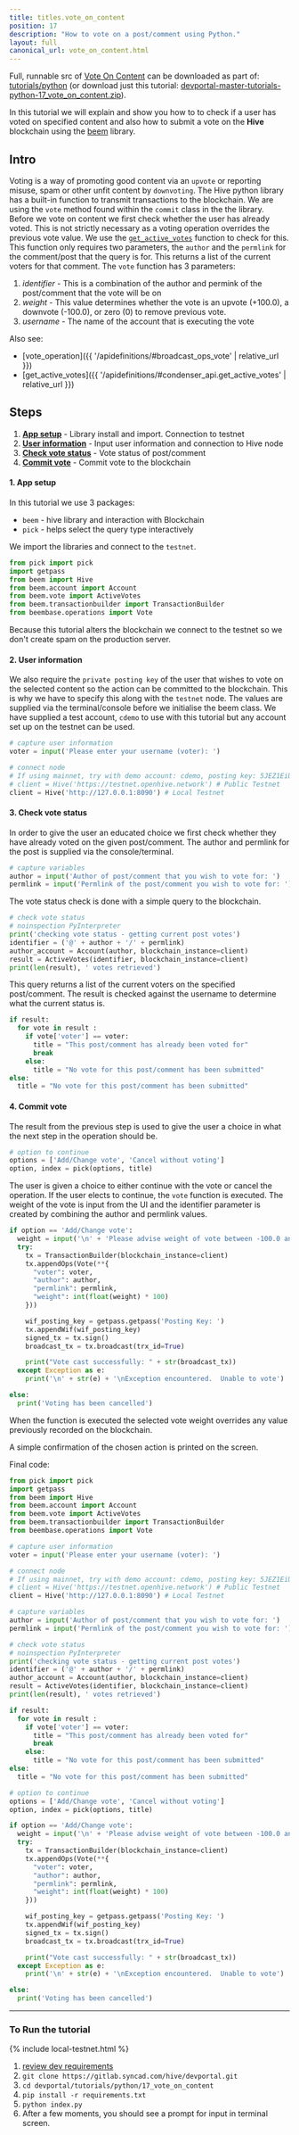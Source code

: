 ```yaml
---
title: titles.vote_on_content
position: 17
description: "How to vote on a post/comment using Python."
layout: full
canonical_url: vote_on_content.html
---
```

Full, runnable src of [Vote On Content](https://gitlab.syncad.com/hive/devportal/-/tree/master/tutorials/python/17_vote_on_content) can be downloaded as part of: [tutorials/python](https://gitlab.syncad.com/hive/devportal/-/tree/master/tutorials/python) (or download just this tutorial: [devportal-master-tutorials-python-17_vote_on_content.zip](https://gitlab.syncad.com/hive/devportal/-/archive/master/devportal-master.zip?path=tutorials/python/17_vote_on_content)).

In this tutorial we will explain and show you how to to check if a user has voted on specified content and also how to submit a vote on the **Hive** blockchain using the [beem](https://github.com/holgern/beem) library.

## Intro

Voting is a way of promoting good content via an `upvote` or reporting misuse, spam or other unfit content by `downvoting`. The Hive python library has a built-in function to transmit transactions to the blockchain. We are using the `vote` method found within the `commit` class in the the library. Before we vote on content we first check whether the user has already voted. This is not strictly necessary as a voting operation overrides the previous vote value. We use the [`get_active_votes`](https://beem.readthedocs.io/en/latest/beem.vote.html#beem.vote.ActiveVotes) function to check for this. This function only requires two parameters, the `author` and the `permlink` for the comment/post that the query is for. This returns a list of the current voters for that comment. The `vote` function has 3 parameters:

1. _identifier_ - This is a combination of the author and permink of the post/comment that the vote will be on
1. _weight_ - This value determines whether the vote is an upvote (+100.0), a downvote (-100.0), or zero (0) to remove previous vote.
1. _username_ - The name of the account that is executing the vote

Also see:
* [vote_operation]({{ '/apidefinitions/#broadcast_ops_vote' | relative_url }})
* [get_active_votes]({{ '/apidefinitions/#condenser_api.get_active_votes' | relative_url }})

## Steps

1. [**App setup**](#setup) - Library install and import. Connection to testnet
1. [**User information**](#userinfo) - Input user information and connection to Hive node
1. [**Check vote status**](#votestat) - Vote status of post/comment
1. [**Commit vote**](#commit) - Commit vote to the blockchain

#### 1. App setup <a name="setup"></a>

In this tutorial we use 3 packages:

- `beem` - hive library and interaction with Blockchain
- `pick` - helps select the query type interactively

We import the libraries and connect to the `testnet`.

```python
from pick import pick
import getpass
from beem import Hive
from beem.account import Account
from beem.vote import ActiveVotes
from beem.transactionbuilder import TransactionBuilder
from beembase.operations import Vote
```

Because this tutorial alters the blockchain we connect to the testnet so we don't create spam on the production server.

#### 2. User information<a name="userinfo"></a>

We also require the `private posting key` of the user that wishes to vote on the selected content so the action can be committed to the blockchain. This is why we have to specify this along with the `testnet` node. The values are supplied via the terminal/console before we initialise the beem class. We have supplied a test account, `cdemo` to use with this tutorial but any account set up on the testnet can be used.

```python
# capture user information
voter = input('Please enter your username (voter): ')

# connect node
# If using mainnet, try with demo account: cdemo, posting key: 5JEZ1EiUjFKfsKP32b15Y7jybjvHQPhnvCYZ9BW62H1LDUnMvHz
# client = Hive('https://testnet.openhive.network') # Public Testnet
client = Hive('http://127.0.0.1:8090') # Local Testnet
```

#### 3. Check vote status<a name="votestat"></a>

In order to give the user an educated choice we first check whether they have already voted on the given post/comment. The author and permlink for the post is supplied via the console/terminal.

```python
# capture variables
author = input('Author of post/comment that you wish to vote for: ')
permlink = input('Permlink of the post/comment you wish to vote for: ')
```

The vote status check is done with a simple query to the blockchain.

```python
# check vote status
# noinspection PyInterpreter
print('checking vote status - getting current post votes')
identifier = ('@' + author + '/' + permlink)
author_account = Account(author, blockchain_instance=client)
result = ActiveVotes(identifier, blockchain_instance=client)
print(len(result), ' votes retrieved')
```

This query returns a list of the current voters on the specified post/comment. The result is checked against the username to determine what the current status is.

```python
if result:
  for vote in result :
    if vote['voter'] == voter:
      title = "This post/comment has already been voted for"
      break
    else:
      title = "No vote for this post/comment has been submitted"
else:
  title = "No vote for this post/comment has been submitted"
```

#### 4. Commit vote<a name="commit"></a>

The result from the previous step is used to give the user a choice in what the next step in the operation should be.

```python
# option to continue
options = ['Add/Change vote', 'Cancel without voting']
option, index = pick(options, title)
```

The user is given a choice to either continue with the vote or cancel the operation. If the user elects to continue, the `vote` function is executed. The weight of the vote is input from the UI and the identifier parameter is created by combining the author and permlink values.

```python
if option == 'Add/Change vote':
  weight = input('\n' + 'Please advise weight of vote between -100.0 and 100 (zero removes previous vote): ')
  try:
    tx = TransactionBuilder(blockchain_instance=client)
    tx.appendOps(Vote(**{
      "voter": voter,
      "author": author,
      "permlink": permlink,
      "weight": int(float(weight) * 100)
    }))

    wif_posting_key = getpass.getpass('Posting Key: ')
    tx.appendWif(wif_posting_key)
    signed_tx = tx.sign()
    broadcast_tx = tx.broadcast(trx_id=True)

    print("Vote cast successfully: " + str(broadcast_tx))
  except Exception as e:
    print('\n' + str(e) + '\nException encountered.  Unable to vote')

else:
  print('Voting has been cancelled')
```

When the function is executed the selected vote weight overrides any value previously recorded on the blockchain.

A simple confirmation of the chosen action is printed on the screen.

Final code:

```python
from pick import pick
import getpass
from beem import Hive
from beem.account import Account
from beem.vote import ActiveVotes
from beem.transactionbuilder import TransactionBuilder
from beembase.operations import Vote

# capture user information
voter = input('Please enter your username (voter): ')

# connect node
# If using mainnet, try with demo account: cdemo, posting key: 5JEZ1EiUjFKfsKP32b15Y7jybjvHQPhnvCYZ9BW62H1LDUnMvHz
# client = Hive('https://testnet.openhive.network') # Public Testnet
client = Hive('http://127.0.0.1:8090') # Local Testnet

# capture variables
author = input('Author of post/comment that you wish to vote for: ')
permlink = input('Permlink of the post/comment you wish to vote for: ')

# check vote status
# noinspection PyInterpreter
print('checking vote status - getting current post votes')
identifier = ('@' + author + '/' + permlink)
author_account = Account(author, blockchain_instance=client)
result = ActiveVotes(identifier, blockchain_instance=client)
print(len(result), ' votes retrieved')

if result:
  for vote in result :
    if vote['voter'] == voter:
      title = "This post/comment has already been voted for"
      break
    else:
      title = "No vote for this post/comment has been submitted"
else:
  title = "No vote for this post/comment has been submitted"

# option to continue
options = ['Add/Change vote', 'Cancel without voting']
option, index = pick(options, title)

if option == 'Add/Change vote':
  weight = input('\n' + 'Please advise weight of vote between -100.0 and 100 (zero removes previous vote): ')
  try:
    tx = TransactionBuilder(blockchain_instance=client)
    tx.appendOps(Vote(**{
      "voter": voter,
      "author": author,
      "permlink": permlink,
      "weight": int(float(weight) * 100)
    }))

    wif_posting_key = getpass.getpass('Posting Key: ')
    tx.appendWif(wif_posting_key)
    signed_tx = tx.sign()
    broadcast_tx = tx.broadcast(trx_id=True)

    print("Vote cast successfully: " + str(broadcast_tx))
  except Exception as e:
    print('\n' + str(e) + '\nException encountered.  Unable to vote')

else:
  print('Voting has been cancelled')

```

---

### To Run the tutorial

{% include local-testnet.html %}

1. [review dev requirements](getting_started.html)
1. `git clone https://gitlab.syncad.com/hive/devportal.git`
1. `cd devportal/tutorials/python/17_vote_on_content`
1. `pip install -r requirements.txt`
1. `python index.py`
1. After a few moments, you should see a prompt for input in terminal screen.
